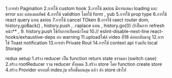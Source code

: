 1.การทำ Pagination
2.การใช้ custom hook
3.การใช้ axios มีการแสดง loading และ error และ แสดงผลลัพธ์
4.การใช้ validtion โดยใช้ form , yub
5.การใช้ prop type
6.การใช้ react query แทน axios
7.การใช้ cancel TOken
8.การใช้ raect router dom, history,goBack() , history.push , .raplace  แทน <Link to/>  ,  history.go(0) //เป็นการ refresh หน้า** , 
9. history.push ใช้กับการเปิดหน้าใหม่
10.// eslint-disable-next-line react-hooks/exhaustive-deps     ลบ warning
11.uploadไฟล์  video ที่18 ค่อยกลับมาดู
12.การใช้ Toast notification
13.การทำ Private Rout
14.การใช้ context api ร่วมกับ local Storage


redux setup
1.สร้าง reducer เป็น function return state ธรรมดา  (switch case)
2.สร้าง rootReducer  รวม reducer ทั้งหมด
3.สร้าง store โดย function create store
4.สร้าง Provider ครอบที่ index.js หรือชั้นบนสุด แล้ว  ส่ง store เข้าไป